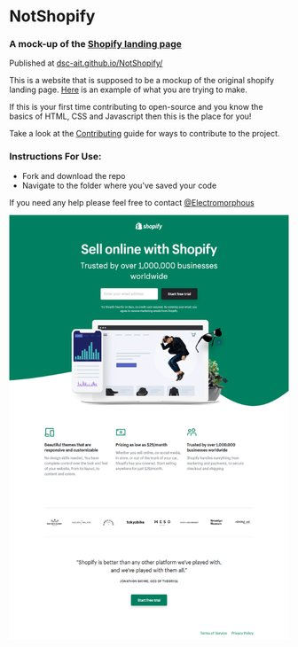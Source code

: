 # NotShopify
### A mock-up of the [Shopify landing page](https://shopify.com/free-trial)

Published at [dsc-ait.github.io/NotShopify/](https://dsc-ait.github.io/NotShopify/)

This is a website that is supposed to be a mockup of the original shopify landing page. [Here](https://electromorphous.github.io/NotShopify) is an example of what you are trying to make.

If this is your first time contributing to open-source and you know the basics of HTML, CSS and Javascript then this is the place for you!

Take a look at the [Contributing](CONTRIBUTING.md) guide for ways to contribute to the project.

### Instructions For Use:

- Fork and download the repo
- Navigate to the folder where you've saved your code

If you need any help please feel free to contact [@Electromorphous](https://twitter.com/Electromorphous)


[![](Images/Screenshot.png)](https://shopify.com/free-trial)
